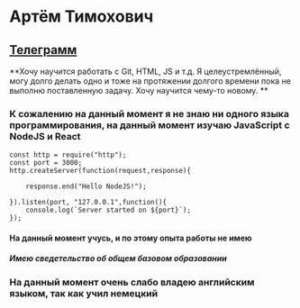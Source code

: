 # Артём Тимохович



## [Телеграмм](https://t.me/ArteFact01)


**Хочу научится работать с Git, HTML, JS и т.д. Я целеустремлённый, могу долго делать одно и тоже на протяжении долгого времени пока не выполню поставленную задачу. Хочу научится чему-то новому. **


### К сожалению на данный момент я не знаю ни одного языка программирования, на данный момент изучаю JavaScript с NodeJS и React
```Node JS
const http = require("http");
const port = 3000;
http.createServer(function(request,response){
     
    response.end("Hello NodeJS!");
     
}).listen(port, "127.0.0.1",function(){
    console.log(`Server started on ${port}`);
});
```
#### На данный момент учусь, и по этому опыта работы не имею
##### Имею сведетельство об общем базовом образовании
### На данный момент очень слабо владею английским языком, так как учил немецкий